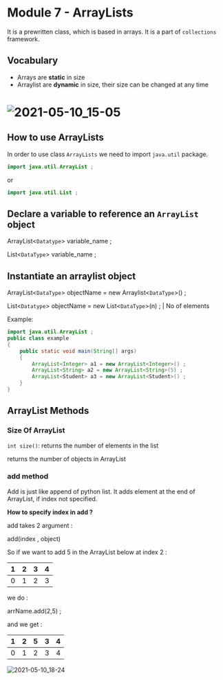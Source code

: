 # Module 7 - ArrayLists

It is a prewritten class, which is based in arrays. It is a part of `collections` framework.  

## Vocabulary 

- Arrays are **static** in size 
- Arraylist are **dynamic** in size, their size can be changed at any time 

![2021-05-10_15-05](https://user-images.githubusercontent.com/30211412/117640478-b4bc7500-b1a2-11eb-9af8-d8987e865192.png)
=======
## How to use ArrayLists 

In order to use class `ArrayLists` we need to import `java.util` package. 

```java
import java.util.ArrayList ;  
```` 

or 

```java 
import java.util.List ; 
```

## Declare a variable to reference an `ArrayList` object

ArrayList<`Datatype`> variable_name ; 


List<`DataType`> variable_name ; 


## Instantiate an arraylist object 

ArrayList<`DataType`> objectName = new Arraylist<`DataType`>() ; 

List<`Datatype`> objectName      =  new List<`DataType`>(n)  ; 
                                                         |
                                                    No of elements


Example: 

```java
import java.util.ArrayList ; 
public class example 
{
    public static void main(String[] args)
    {
        ArrayList<Integer> a1 = new ArrayList<Integer>() ; 
        ArrayList<String> a2 = new ArrayList<String>(5) ; 
        ArrayList<Student> a3 = new ArrayList<Student>() ; 
    }
}
```

## ArrayList Methods 

### Size Of ArrayList 

`int size()`: returns the number of elements in the list 

returns the number of objects in ArrayList 

### add method 

Add is just like append of python list. It adds element at the end of ArrayList, if index not specified. 

**How to specify index in add ?**

add takes 2 argument : 

add(index , object)  

So if we want to add 5 in the ArrayList below at index 2 : 

| 1 	| 2 	| 3 	| 4 	|
|:-:	|---	|---	|---	|
| 0 	| 1 	| 2 	| 3 	|


we do : 

arrName.add(2,5) ; 
 
and we get : 

| 1 	| 2 	| 5 	| 3 	| 4 	|
|:-:	|---	|---	|---	|---	|
| 0 	| 1 	| 2 	| 3 	| 4 	|

![2021-05-10_18-24](https://user-images.githubusercontent.com/30211412/117662409-26a1b800-b1bd-11eb-87b1-c0a33aed4b90.png)







